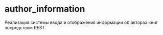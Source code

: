 # author_information
Реализация системы ввода и отображения информации об авторах книг
посредством REST.
